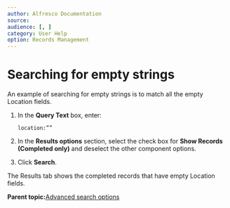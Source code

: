 ```yaml
---
author: Alfresco Documentation
source: 
audience: [, ]
category: User Help
option: Records Management
---
```


# Searching for empty strings

An example of searching for empty strings is to match all the empty Location fields.

1.  In the **Query Text** box, enter:

    `location:””`

2.  In the **Results options** section, select the check box for **Show Records \(Completed only\)** and deselect the other component options.

3.  Click **Search**.


The Results tab shows the completed records that have empty Location fields.

**Parent topic:**[Advanced search options](../concepts/rm-search-syntax.md)

